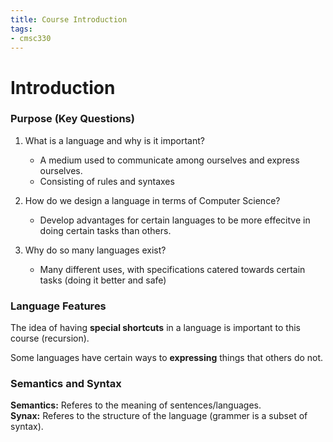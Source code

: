 ```yaml
---
title: Course Introduction
tags:
- cmsc330
---
```


# Introduction

### Purpose (Key Questions)

1. What is a language and why is it important?

   * A medium used to communicate among ourselves and express ourselves.
   * Consisting of rules and syntaxes

2. How do we design a language in terms of Computer Science?

    * Develop advantages for certain languages to be more effecitve in doing certain tasks than others.

3. Why do so many languages exist?

   * Many different uses, with specifications catered towards certain tasks (doing it better and safe)

### Language Features

The idea of having **special shortcuts** in a language is important to this course (recursion).	

Some languages have certain ways to **expressing** things that others do not.


### Semantics and Syntax

**Semantics:** Referes to the meaning of sentences/languages.  
**Synax:** Referes to the structure of the language (grammer is a subset of syntax).